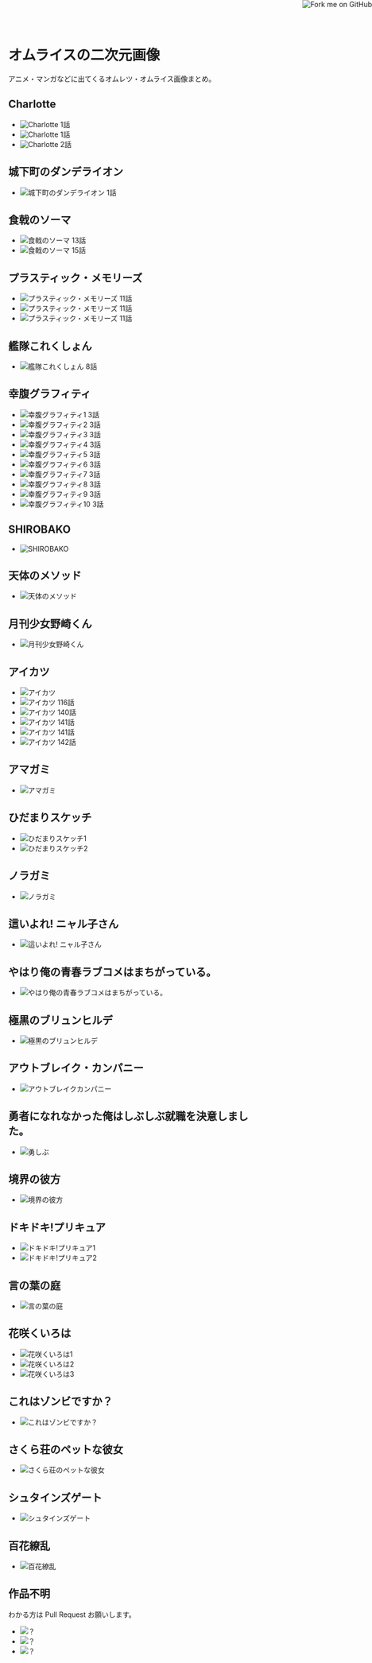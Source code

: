 オムライスの二次元画像
==================

アニメ・マンガなどに出てくるオムレツ・オムライス画像まとめ。


Charlotte
-----------------

* ![Charlotte](img/charlotte1.jpg) 1話
* ![Charlotte](img/charlotte2.jpg) 1話
* ![Charlotte](img/charlotte3.jpg) 2話


城下町のダンデライオン
-----------------------

* ![城下町のダンデライオン](img/joukamachi1.jpg) 1話


食戟のソーマ
-------------

* ![食戟のソーマ](img/shokugeki1.jpg) 13話
* ![食戟のソーマ](img/shokugeki2.jpg) 15話


プラスティック・メモリーズ
-----------------

* ![プラスティック・メモリーズ](img/plamemo1.jpg) 11話
* ![プラスティック・メモリーズ](img/plamemo2.jpg) 11話
* ![プラスティック・メモリーズ](img/plamemo3.jpg) 11話

艦隊これくしょん
-----------------

* ![艦隊これくしょん](img/kankore1.jpg) 8話


幸腹グラフィティ
-------------------

* ![幸腹グラフィティ1](img/koufuku1.gif) 3話
* ![幸腹グラフィティ2](img/koufuku2.gif) 3話
* ![幸腹グラフィティ3](img/koufuku3.gif) 3話
* ![幸腹グラフィティ4](img/koufuku4.jpg) 3話
* ![幸腹グラフィティ5](img/koufuku5.jpg) 3話
* ![幸腹グラフィティ6](img/koufuku6.jpg) 3話
* ![幸腹グラフィティ7](img/koufuku7.jpg) 3話
* ![幸腹グラフィティ8](img/koufuku8.jpg) 3話
* ![幸腹グラフィティ9](img/koufuku9.jpg) 3話
* ![幸腹グラフィティ10](img/koufuku10.jpg) 3話


SHIROBAKO
---------------------------

* ![SHIROBAKO](img/shirobako.jpg)


天体のメソッド
-------------

* ![天体のメソッド](img/sora_no_method.gif)


月刊少女野崎くん
---------------

* ![月刊少女野崎くん](img/nozakikun.jpg)


アイカツ
---------

* ![アイカツ](img/aikatsu.jpg)
* ![アイカツ](img/aikatsu1.jpg) 116話
* ![アイカツ](img/aikatsu2.jpg) 140話
* ![アイカツ](img/aikatsu3.jpg) 141話
* ![アイカツ](img/aikatsu4.jpg) 141話
* ![アイカツ](img/aikatsu5.jpg) 142話


アマガミ
--------------

* ![アマガミ](img/amagami.jpg)


ひだまりスケッチ
-----------------

* ![ひだまりスケッチ1](img/hidamari1.jpg)
* ![ひだまりスケッチ2](img/hidamari2.jpg)


ノラガミ
-----------

* ![ノラガミ](img/noragami.jpg)


這いよれ! ニャル子さん
---------------------

* ![這いよれ! ニャル子さん](img/nyaruko.jpg)


やはり俺の青春ラブコメはまちがっている。
--------------------------------------

* ![やはり俺の青春ラブコメはまちがっている。](img/oregairu.jpg)


極黒のブリュンヒルデ
--------------------

* ![極黒のブリュンヒルデ](img/brynhildr.jpg)


アウトブレイク・カンパニー
----------------------

* ![アウトブレイクカンパニー](img/obc.jpg)


勇者になれなかった俺はしぶしぶ就職を決意しました。
-----------------------------------------------

* ![勇しぶ](img/yuushibu.jpg)


境界の彼方
---------

* ![境界の彼方](img/kyokai-no-kanata.jpg)


ドキドキ!プリキュア
--------------------

* ![ドキドキ!プリキュア1](img/precure01.png)
* ![ドキドキ!プリキュア2](img/precure02.png)


言の葉の庭
---------------

* ![言の葉の庭](img/the_garden_of_words.gif)


花咲くいろは
----------------

* ![花咲くいろは1](img/iroha1.jpg)
* ![花咲くいろは2](img/iroha2.jpg)
* ![花咲くいろは3](img/iroha3.jpg)


これはゾンビですか？
--------------------------

* ![これはゾンビですか？](img/kore-zon.jpg)


さくら荘のペットな彼女
---------------------

* ![さくら荘のペットな彼女](img/sakurasou.jpg)


シュタインズゲート
----------------------

* ![シュタインズゲート](img/steins-gate.jpg)


百花繚乱
-----------

* ![百花繚乱](img/hyakka.jpg)


作品不明
-----------

わかる方は Pull Request お願いします。

* ![？](img/1.jpg)
* ![？](img/2.jpg)
* ![？](img/3.jpg)

<a href="https://github.com/kui/omurice"><img style="position: absolute; top: 0; right: 0; border: 0;" src="https://s3.amazonaws.com/github/ribbons/forkme_right_red_aa0000.png" alt="Fork me on GitHub"></a>
